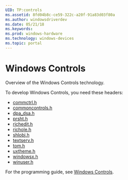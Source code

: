 ```yaml
---
UID: TP:controls
ms.assetid: 8fd04b8c-ce59-322c-a20f-91a83d03f80a
ms.author: windowsdriverdev
ms.date: 05/21/18
ms.keywords: 
ms.prod: windows-hardware
ms.technology: windows-devices
ms.topic: portal
---
```


# Windows Controls



Overview of the Windows Controls technology.

To develop Windows Controls, you need these headers:

 * [commctrl.h](..\commctrl\index.md)
 * [commoncontrols.h](..\commoncontrols\index.md)
 * [dpa_dsa.h](..\dpa_dsa\index.md)
 * [prsht.h](..\prsht\index.md)
 * [richedit.h](..\richedit\index.md)
 * [richole.h](..\richole\index.md)
 * [shlobj.h](..\shlobj\index.md)
 * [textserv.h](..\textserv\index.md)
 * [tom.h](..\tom\index.md)
 * [uxtheme.h](..\uxtheme\index.md)
 * [windowsx.h](..\windowsx\index.md)
 * [winuser.h](..\winuser\index.md)

For the programming guide, see [Windows Controls](https://review.docs.microsoft.com/en-us/win32-test/controls).
